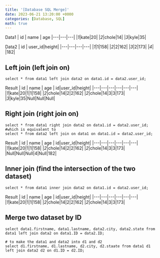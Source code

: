```yaml
---
title: '[Database SQL Merge]'
date: 2023-06-21 13:20:00 +0000
categories: [Database, SQL]
math: true
---
```


Data1
| id | name | age
|---|---|---|
|*1*|kate|20|
|*2*|chole|14|
|*3*|kyle|35|

Data2
| id | user_id|height|
|---|---|---|---|
|*1*|1|158|
|*2*|2|162|
|*3*|2|173|
|*4*| |182|

## Left join (left join on)
```
select * from data1 left join data2 on data1.id = data2.user_id;
```

Result
| id | name | age | id|user_id|height|
|---|---|---|---|---|---|
|*1*|kate|20|1|1|158|
|*2*|chole|14|2|2|162|
|*2*|chole|14|3|3|173|
|*3*|kyle|35|Null|Null|Null|

## Right join (right join on)
```
select * from data1 right join data2 on data1.id = data2.user_id;
#which is equivalent to 
select * from data2 left join on data1 on data1.id = data2.user_id;
```

Result
| id | name | age | id|user_id|height|
|---|---|---|---|---|---|
|*1*|kate|20|1|1|158|
|*2*|chole|14|2|2|162|
|*2*|chole|14|3|3|173|
|Null|Null|Null|4|Null|182|


## Inner join (find the intersection of the two dataset)
```
select * from data1 inner join data2 on data1.id = data2.user_id;
```
Result
| id | name | age | id|user_id|height|
|---|---|---|---|---|---|
|*1*|kate|20|1|1|158|
|*2*|chole|14|2|2|162|
|*2*|chole|14|3|3|173|


## Merge two dataset by ID 
```
select data1.firstname, data1.lastname, data2.city, data2.state from data1 left join data2 on data1.ID = data2.ID;

# to make the data1 and data2 into d1 and d2
select d1.firstname, d1.lastname, d2.city, d2.staate from data1 d1 left join data2 d2 on d1.ID = d2.ID;
```


